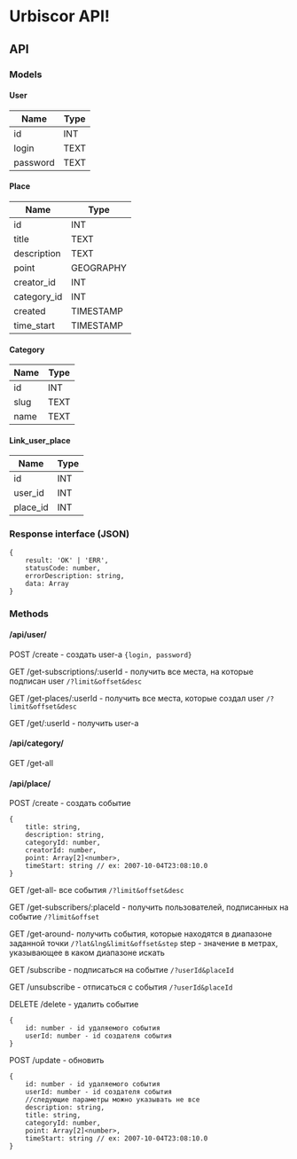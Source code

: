 Urbiscor API!
===================

API
-------------

### Models

#### User
Name     | Type
-------- | ---
id		 | INT
login    | TEXT
password | TEXT
#### Place
Name     | Type
-------- | ---
id		 | INT
title    | TEXT
description | TEXT
point | GEOGRAPHY
creator_id | INT
category_id | INT
created | TIMESTAMP
time_start | TIMESTAMP
#### Category
Name     | Type
-------- | ---
id		 | INT
slug | TEXT
name | TEXT
#### Link_user_place
Name     | Type
-------- | ---
id		 | INT
user_id | INT
place_id| INT

### Response interface (JSON)
    {
	    result: 'OK' | 'ERR',
	    statusCode: number,
	    errorDescription: string,
	    data: Array
    }
### Methods
#### /api/user/

POST /create - создать user-а
```{login, password}```

GET /get-subscriptions/:userId - получить все места, на которые подписан user
```/?limit&offset&desc```

GET /get-places/:userId - получить все места, которые создал user
```/?limit&offset&desc```

GET /get/:userId - получить user-а

#### /api/category/
GET /get-all
#### /api/place/
POST /create - создать событие

    {
	    title: string,
		description: string,
	    categoryId: number,
	    creatorId: number,
	    point: Array[2]<number>,
	    timeStart: string // ex: 2007-10-04T23:08:10.0
	}
GET /get-all- все события
```/?limit&offset&desc```

GET /get-subscribers/:placeId - получить пользователей, подписанных на событие
```/?limit&offset```

GET /get-around- получить события, которые находятся в диапазоне заданной точки 
```/?lat&lng&limit&offset&step```
step - значение в метрах, указывающее в каком диапазоне искать
	
GET /subscribe - подписаться на событие
```/?userId&placeId```

GET /unsubscribe - отписаться с события
```/?userId&placeId```

DELETE /delete - удалить событие

    {
	    id: number - id удаляемого события
	    userId: number - id создателя события
	}
POST /update - обновить

    {
	    id: number - id удаляемого события
	    userId: number - id создателя события
	    //следующие параметры можно указывать не все
	    description: string,
	    title: string,
	    categoryId: number,
	    point: Array[2]<number>,
	    timeStart: string // ex: 2007-10-04T23:08:10.0
	}

